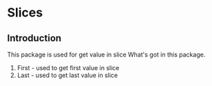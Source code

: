# Slices

## Introduction
This package is used for get value in slice
What's got in this package.
1. First - used to get first value in slice
2. Last - used to get last value in slice
